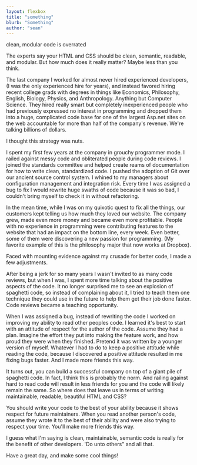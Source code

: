 ```yaml
---
layout: flexbox
title: "something"
blurb: "Something"
author: "sean"
---
```


clean, modular code is overrated

The experts say your HTML and CSS should be clean, semantic, readable, and modular. But how much does it really matter? Maybe less than you think.

The last company I worked for almost never hired experienced developers, (I was the only experienced hire for years), and instead favored hiring recent college grads with degrees in things like  Economics, Philosophy, English, Biology, Physics, and Anthropology. Anything but Computer Science. They hired really smart but completely inexperienced people who had previously expressed no interest in programming and dropped them into a huge, complicated code base for one of the largest Asp.net sites on the web accountable for more than half of the company's revenue. We're talking billions of dollars.

I thought this strategy was nuts.

I spent my first few years at the company in grouchy programmer mode. I railed against messy code and obliterated people during code reviews. I joined the standards committee and helped create reams of documentation for how to write clean, standardized code. I pushed the adoption of Git over our ancient source control system. I whined to my managers about configuration management and integration risk. Every time I was assigned a bug to fix I would rewrite huge swaths of code because it was so bad, I couldn't bring myself to check it in without refactoring.

In the mean time, while I was on my quixotic quest to fix all the things, our customers kept telling us how much they loved our website. The company grew, made even more money and became even more profitable. People with no experience in programming were contributing features to the website that had an impact on the bottom line, every week.  Even better, some of them were discovering a new passion for programming. (My favorite example of this is the philosophy major that now works at Dropbox).

Faced with mounting evidence against my crusade for better code, I made a few adjustments.

After being a jerk for so many years I wasn't invited to as many code reviews, but when I was, I spent more time talking about the positive aspects of the code. It no longer surprised me to see an explosion of spaghetti code, so instead of complaining about it, I tried to teach them one technique they could use in the future to help them get their job done faster. Code reviews became a teaching opportunity.

When I was assigned a bug, instead of rewriting the code I worked on improving my ability to read other peoples code. I learned it's best to start with an attitude of respect for the author of the code. Assume they had a plan. Imagine the effort they put into making the feature work, and how proud they were when they finished. Pretend it was written by a younger version of myself. Whatever I had to do to keep a positive attitude while reading the code, because I discovered a positive attitude resulted in me fixing bugs faster. And I made more friends this way.

It turns out, you can build a successful company on top of a giant pile of spaghetti code. In fact, I think this is probably the norm. And railing against hard to read code will result in less friends for you and the code will likely remain the same. So where does that leave us in terms of writing maintainable, readable, beautiful HTML and CSS?

You should write your code to the best of your ability because it shows respect for future maintainers. When you read another person's code, assume they wrote it to the best of their ability and were also trying to respect your time. You'll make more friends this way.

I guess what I'm saying is clean, maintainable, semantic code is really for the benefit of other developers. 'Do unto others" and all that.

Have a great day, and make some cool things!

